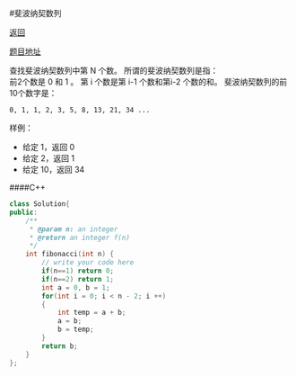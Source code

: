 ﻿#斐波纳契数列

[返回](https://github.com/zzzvvvxxxd/BuluCoding/blob/master/Math/index.md)


[题目地址](http://www.lintcode.com/zh-cn/problem/fibonacci/)

查找斐波纳契数列中第 N 个数。
所谓的斐波纳契数列是指：  
前2个数是 0 和 1 。
第 i 个数是第 i-1 个数和第i-2 个数的和。
斐波纳契数列的前10个数字是：

```
0, 1, 1, 2, 3, 5, 8, 13, 21, 34 ...
```

样例：  
* 给定 1，返回 0  
* 给定 2，返回 1  
* 给定 10，返回 34  

####C++
```C++
class Solution{
public:
    /**
     * @param n: an integer
     * @return an integer f(n)
     */
    int fibonacci(int n) {
        // write your code here
        if(n==1) return 0;
        if(n==2) return 1;
        int a = 0, b = 1;
        for(int i = 0; i < n - 2; i ++)
        {
            int temp = a + b;
            a = b;
            b = temp;
        }
        return b;
    }
};

```
